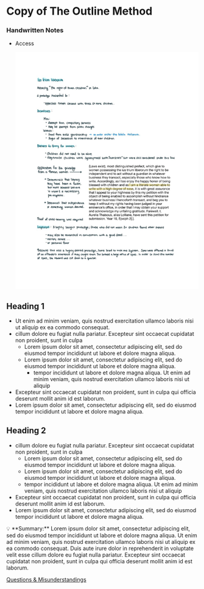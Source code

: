 # Copy of The Outline Method

### Handwritten Notes

- Access
    
    ![Copy%20of%20The%20Outline%20Method%205577a773f4294ac4ba05133382b75bf0/RomanLaw.jpg](Copy%20of%20The%20Outline%20Method%205577a773f4294ac4ba05133382b75bf0/RomanLaw.jpg)
    

## Heading 1

- Ut enim ad minim veniam, quis nostrud exercitation ullamco laboris nisi ut aliquip ex ea commodo consequat.
- cillum dolore eu fugiat nulla pariatur. Excepteur sint occaecat cupidatat non proident, sunt in culpa
    - Lorem ipsum dolor sit amet, consectetur adipiscing elit, sed do eiusmod tempor incididunt ut labore et dolore magna aliqua.
    - Lorem ipsum dolor sit amet, consectetur adipiscing elit, sed do eiusmod tempor incididunt ut labore et dolore magna aliqua.
        - tempor incididunt ut labore et dolore magna aliqua. Ut enim ad minim veniam, quis nostrud exercitation ullamco laboris nisi ut aliquip
- Excepteur sint occaecat cupidatat non proident, sunt in culpa qui officia deserunt mollit anim id est laborum.
- Lorem ipsum dolor sit amet, consectetur adipiscing elit, sed do eiusmod tempor incididunt ut labore et dolore magna aliqua.

## Heading 2

- cillum dolore eu fugiat nulla pariatur. Excepteur sint occaecat cupidatat non proident, sunt in culpa
    - Lorem ipsum dolor sit amet, consectetur adipiscing elit, sed do eiusmod tempor incididunt ut labore et dolore magna aliqua.
    - Lorem ipsum dolor sit amet, consectetur adipiscing elit, sed do eiusmod tempor incididunt ut labore et dolore magna aliqua.
    - tempor incididunt ut labore et dolore magna aliqua. Ut enim ad minim veniam, quis nostrud exercitation ullamco laboris nisi ut aliquip
- Excepteur sint occaecat cupidatat non proident, sunt in culpa qui officia deserunt mollit anim id est laborum.
- Lorem ipsum dolor sit amet, consectetur adipiscing elit, sed do eiusmod tempor incididunt ut labore et dolore magna aliqua.

<aside>
💡 **Summary:** Lorem ipsum dolor sit amet, consectetur adipiscing elit, sed do eiusmod tempor incididunt ut labore et dolore magna aliqua. Ut enim ad minim veniam, quis nostrud exercitation ullamco laboris nisi ut aliquip ex ea commodo consequat. Duis aute irure dolor in reprehenderit in voluptate velit esse cillum dolore eu fugiat nulla pariatur. Excepteur sint occaecat cupidatat non proident, sunt in culpa qui officia deserunt mollit anim id est laborum.

</aside>

[Questions & Misunderstandings](Copy%20of%20The%20Outline%20Method%205577a773f4294ac4ba05133382b75bf0/Questions%20&%20Misunderstandings%204a2747263914411984809bc5d274b917.md)